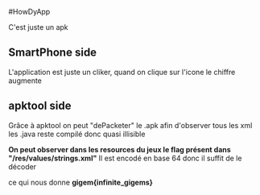#HowDyApp

C'est juste un apk

## SmartPhone side

L'application est juste un cliker, quand on clique sur l'icone le chiffre augmente

## apktool side

Grâce à apktool on peut "dePacketer" le .apk afin d'observer tous les xml
les .java reste compilé donc quasi illisible

**On peut observer dans les resources du jeux le flag présent dans "/res/values/strings.xml"**
Il est encodé en base 64 donc il suffit de le décoder

ce qui nous donne **gigem{infinite_gigems}**


